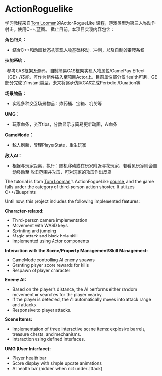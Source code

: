 # ActionRoguelike

学习教程来自[Tom Looman](https://github.com/tomlooman)的ActionRogueLike 课程，游戏类型为第三人称动作射击。使用C++/蓝图。
截止目前，本项目实现内容包含：

**角色相关：**

- 结合C++和动画状态机实现人物基础移动、冲刺，以及自制的攀爬系统


**技能系统：**

-参考GAS框架及源码，自制简易GAS框架实现人物属性/GamePlay Effect（GE）/技能，可作为组件插入至项目Actor上。目前属性部分仅Health可用，GE部分完成了Instant类型，未来将逐步仿照GAS完成Periodic /Duration等

**场景物品：**

- 实现多种交互场景物品：炸药桶、宝箱、机关等

**UMG：**

- 玩家血条，交互tips，分数显示与简易更新动画，AI血条

**GameMode：**

- 敌人刷新，管理PlayerState，重生玩家

**敌人AI：**

- 根据与玩家距离，执行：随机移动或在玩家附近寻找玩家，若看见玩家则会自动移动至
攻击范围并攻击，可对玩家的攻击作出反应


The tutorial is from [Tom Looman](https://github.com/tomlooman)'s ActionRogueLike [course](https://courses.tomlooman.com/p/unrealengine-cpp?coupon_code=COMMUNITY15&src=github), and the game falls under the category of third-person action shooter. It utilizes C++/Blueprints.

Until now, this project includes the following implemented features:

**Character-related:**

- Third-person camera implementation
- Movement with WASD keys
- Sprinting and jumping
- Magic attack and black hole skill
- Implemented using Actor components

**Interaction with the Scene/Property Management/Skill Management:**

- GameMode controlling AI enemy spawns
- Granting player score rewards for kills
- Respawn of player character

**Enemy AI:**

- Based on the player's distance, the AI performs either random movement or searches for the player nearby.
- If the player is detected, the AI automatically moves into attack range and attacks.
- Responsive to player attacks.

**Scene Items:**

- Implementation of three interactive scene items: explosive barrels, treasure chests, and mechanisms.
- Interaction using defined interfaces.

**UMG (User Interface):**

- Player health bar
- Score display with simple update animations
- AI health bar (hidden when not under attack)
